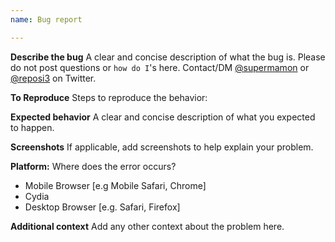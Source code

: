 ```yaml
---
name: Bug report

---
```


**Describe the bug**
A clear and concise description of what the bug is.
Please do not post questions or `how do I`'s here. Contact/DM [@supermamon](http://twitter.com/supermamon) or [@reposi3](https://twitter.com/reposi3) on Twitter.

**To Reproduce**
Steps to reproduce the behavior:

**Expected behavior**
A clear and concise description of what you expected to happen.

**Screenshots**
If applicable, add screenshots to help explain your problem.

**Platform:**
Where does the error occurs?
 - Mobile Browser [e.g Mobile Safari, Chrome]
 - Cydia
 - Desktop Browser [e.g. Safari, Firefox]

**Additional context**
Add any other context about the problem here.
